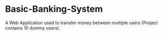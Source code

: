 # Basic-Banking-System
 A Web Application used to transfer money between multiple users (Project contains 10 dummy users).
